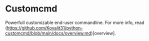 # Customcmd
Powerfull customizable end-user commandline.
For more info, read (https://github.com/Kovalit31/python-customcmd/blob/main/docs/overview.md)[overview].
